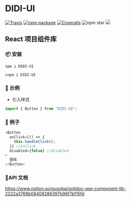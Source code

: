 # DIDI-UI

[![Travis][build-badge]][build]
[![npm package][npm-badge]][npm]
[![Coveralls][coveralls-badge]][coveralls]
![npm star](https://img.shields.io/amo/stars/dustman.svg)
![](https://img.shields.io/badge/test-public%20-orange.svg)

## React 项目组件库

### 📦 安装

```
npm i DIDI-UI
```

```
cnpm i DIDI-UI
```

### 🔨 示例

- 引入样式

```js
import { Button } from "DIDI-UI";
```

### 🌰 例子

```js
<Button
  onClick={() => {
    this.handleClick();
  }} //onClick
  disabled={false} //disabled
>
  登陆
</Button>
```

[build-badge]: https://img.shields.io/travis/user/repo/master.png?style=flat-square
[build]: https://travis-ci.org/user/repo
[npm-badge]: https://img.shields.io/npm/v/npm-package.png?style=flat-square
[npm]: https://www.npmjs.org/package/npm-package
[coveralls-badge]: https://img.shields.io/coveralls/user/repo/master.png?style=flat-square
[coveralls]: https://coveralls.io/github/user/repo

### 📔API 文档

https://www.notion.so/guookai/solidoc-ase-component-lib-2222a3768b08408286397b96f7bf15fd
